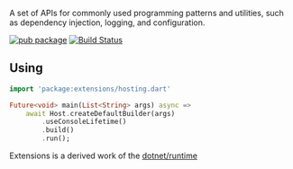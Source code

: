 A set of APIs for commonly used programming patterns and utilities, such as dependency injection, logging, and configuration.

[![pub package](https://img.shields.io/pub/v/extensions.svg)](https://pub.dev/packages/extensions)
[![Build Status](https://github.com/jamiewest/extensions/workflows/Dart/badge.svg)](https://github.com/jamiewest/extensions/actions?query=workflow%3A"Dart"+branch%main)

## Using

```dart
import 'package:extensions/hosting.dart' 

Future<void> main(List<String> args) async =>
    await Host.createDefaultBuilder(args)
        .useConsoleLifetime()
        .build()
        .run();
```

Extensions is a derived work of the [dotnet/runtime](https://github.com/dotnet/runtime) 


